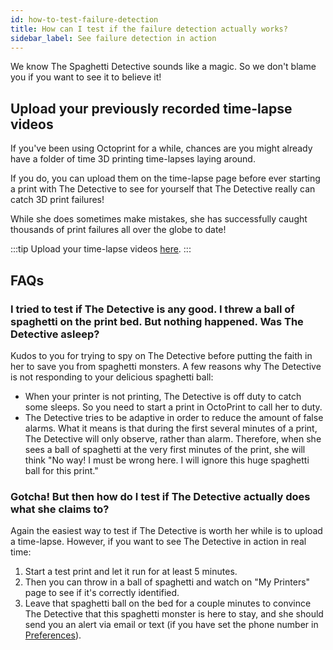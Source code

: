```yaml
---
id: how-to-test-failure-detection
title: How can I test if the failure detection actually works?
sidebar_label: See failure detection in action
---
```


We know The Spaghetti Detective sounds like a magic. So we don't blame you if you want to see it to believe it!

## Upload your previously recorded time-lapse videos

If you've been using Octoprint for a while, chances are you might already have a folder of time 3D printing time-lapses laying around.

If you do, you can upload them on the time-lapse page before ever starting a print with The Detective to see for yourself that The Detective really can catch 3D print failures!

While she does sometimes make mistakes, she has successfully caught thousands of print failures all over the globe to date!

:::tip
Upload your time-lapse videos [here](https://app.obico.io/prints/upload/).
:::

## FAQs

### I tried to test if The Detective is any good. I threw a ball of spaghetti on the print bed. But nothing happened. Was The Detective asleep?

Kudos to you for trying to spy on The Detective before putting the faith in her to save you from spaghetti monsters. A few reasons why The Detective is not responding to your delicious spaghetti ball:

- When your printer is not printing, The Detective is off duty to catch some sleeps. So you need to start a print in OctoPrint to call her to duty.
- The Detective tries to be adaptive in order to reduce the amount of false alarms. What it means is that during the first several minutes of a print, The Detective will only observe, rather than alarm. Therefore, when she sees a ball of spaghetti at the very first minutes of the print, she will think "No way! I must be wrong here. I will ignore this huge spaghetti ball for this print."

### Gotcha! But then how do I test if The Detective actually does what she claims to?

Again the easiest way to test if The Detective is worth her while is to upload a time-lapse. However, if you want to see The Detective in action in real time:

1. Start a test print and let it run for at least 5 minutes.
2. Then you can throw in a ball of spaghetti and watch on "My Printers" page to see if it's correctly identified.
3. Leave that spaghetti ball on the bed for a couple minutes to convince The Detective that this spaghetti monster is here to stay, and she should send you an alert via email or text (if you have set the phone number in [Preferences](https://app.obico.io/user_preferences/notification_twilio/)).
